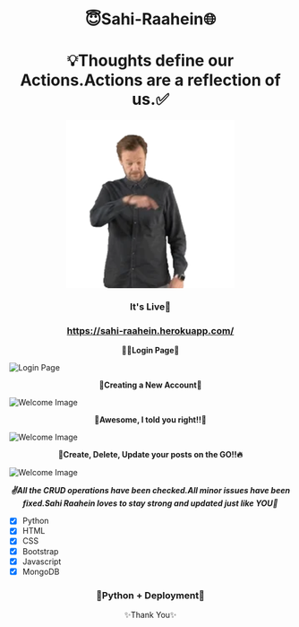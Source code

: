 # <div align="center">😇Sahi-Raahein🌐</div>

# <div align="center">💡Thoughts define our Actions.Actions are a reflection of us.✅</div>
<div align="center">  
  <img align="center" width="300" height="300" src="https://github.com/sd2001/sd2001/blob/master/200w%20(5).webp">
</div>

### <div align="center"> It's Live💖</div>
### <div align="center"><a href="https://sahi-raahein.herokuapp.com/">https://sahi-raahein.herokuapp.com/</a> </div>

**<div align="center"> 🙋‍♂️Login Page🙅 </div>**

![Login Page](https://github.com/sd2001/Sahi-Raahein/blob/master/Login.jpg)

**<div align="center"> 📝Creating a New Account📲 </div>**

![Welcome Image](https://github.com/sd2001/Sahi-Raahein/blob/master/Register.jpg)

**<div align="center"> 🌟Awesome, I told you right!!🚀 </div>**

![Welcome Image](https://github.com/sd2001/Sahi-Raahein/blob/master/Posts.jpg)

**<div align="center">🔩Create, Delete, Update your posts on the GO!!🔥</div>**

![Welcome Image](https://github.com/sd2001/Sahi-Raahein/blob/master/crud_ops.jpg)

***<div align="center">✌All the CRUD operations have been checked.All minor issues have been fixed.Sahi Raahein loves to stay strong and updated just like YOU💪***</div>

- [x] Python
- [x] HTML
- [x] CSS
- [x] Bootstrap
- [x] Javascript
- [x] MongoDB

### <div align="center">🐉Python + Deployment💖
</div>
<div align="center">
✨Thank You✨
</div>

